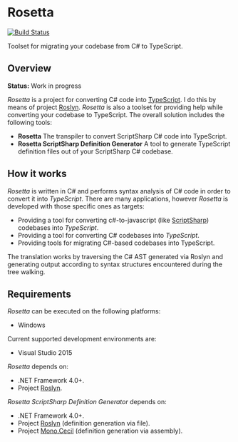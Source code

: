# Rosetta

[![Build Status](http://antino-enlad.cloudapp.net:8080/job/Rosetta/badge/icon)](http://antino-enlad.cloudapp.net:8080/job/Rosetta/)

Toolset for migrating your codebase from C# to TypeScript.

## Overview
**Status:** Work in progress

_Rosetta_ is a project for converting C# code into [TypeScript](http://www.typescriptlang.org/). I do this by means of project [Roslyn](https://github.com/dotnet/roslyn). _Rosetta_ is also a toolset for providing help while converting your codebase to TypeScript. The overall solution includes the following tools:

- **Rosetta** The transpiler to convert ScriptSharp C# code into TypeScript.
- **Rosetta ScriptSharp Definition Generator** A tool to generate TypeScript definition files out of your ScriptSharp C# codebase.

## How it works
_Rosetta_ is written in C# and performs syntax analysis of C# code in order to convert it into _TypeScript_. There are many applications, however _Rosetta_ is developed with those specific ones as targets:

- Providing a tool for converting c#-to-javascript (like [ScriptSharp](https://github.com/nikhilk/scriptsharp)) codebases into _TypeScript_.
- Providing a tool for converting C# codebases into _TypeScript_.
- Providing tools for migrating C#-based codebases into TypeScript.

The translation works by traversing the C# AST generated via Roslyn and generating output according to syntax structures encountered during the tree walking.

## Requirements
_Rosetta_ can be executed on the following platforms:

- Windows

Current supported development environments are:

- Visual Studio 2015

_Rosetta_ depends on:

- .NET Framework 4.0+.
- Project [Roslyn](https://github.com/dotnet/roslyn).

_Rosetta ScriptSharp Definition Generator_ depends on:

- .NET Framework 4.0+.
- Project [Roslyn](https://github.com/dotnet/roslyn) (definition generation via file).
- Project [Mono.Cecil](https://github.com/jbevain/cecil) (definition generation via assembly).
